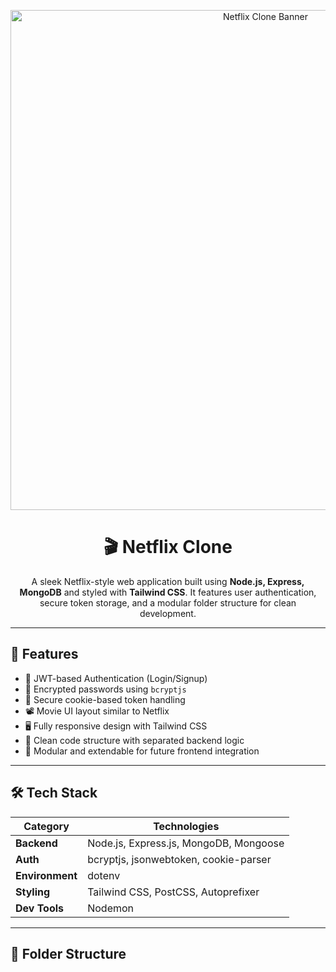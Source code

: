 <p align="center">
  <img src="./assets/netflix-banner.png" alt="Netflix Clone Banner" width="800"/>
</p>

<h1 align="center">🎬 Netflix Clone</h1>

<p align="center">
  A sleek Netflix-style web application built using <strong>Node.js, Express, MongoDB</strong> and styled with <strong>Tailwind CSS</strong>. It features user authentication, secure token storage, and a modular folder structure for clean development.
</p>

---

## 🚀 Features

- 🔐 JWT-based Authentication (Login/Signup)
- 🧾 Encrypted passwords using `bcryptjs`
- 🍪 Secure cookie-based token handling
- 📽️ Movie UI layout similar to Netflix
- 🖥️ Fully responsive design with Tailwind CSS
- 🧠 Clean code structure with separated backend logic
- 🔄 Modular and extendable for future frontend integration

---

## 🛠️ Tech Stack

| Category      | Technologies                                      |
|---------------|---------------------------------------------------|
| **Backend**   | Node.js, Express.js, MongoDB, Mongoose            |
| **Auth**      | bcryptjs, jsonwebtoken, cookie-parser             |
| **Environment** | dotenv                                           |
| **Styling**   | Tailwind CSS, PostCSS, Autoprefixer               |
| **Dev Tools** | Nodemon                                           |

---

## 📂 Folder Structure

